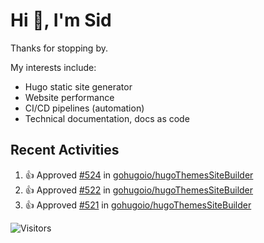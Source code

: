 # Hi 👋, I'm Sid

Thanks for stopping by. 

My interests include:
- Hugo static site generator
- Website performance
- CI/CD pipelines (automation)
- Technical documentation, docs as code


## Recent Activities

<!--RECENT_ACTIVITY:start-->
1. 👍 Approved [#524](https://github.com/gohugoio/hugoThemesSiteBuilder/pull/524#pullrequestreview-2630944283) in [gohugoio/hugoThemesSiteBuilder](https://github.com/gohugoio/hugoThemesSiteBuilder)<br>
2. 👍 Approved [#522](https://github.com/gohugoio/hugoThemesSiteBuilder/pull/522#pullrequestreview-2603350832) in [gohugoio/hugoThemesSiteBuilder](https://github.com/gohugoio/hugoThemesSiteBuilder)<br>
3. 👍 Approved [#521](https://github.com/gohugoio/hugoThemesSiteBuilder/pull/521#pullrequestreview-2589779308) in [gohugoio/hugoThemesSiteBuilder](https://github.com/gohugoio/hugoThemesSiteBuilder)<br>
<!--RECENT_ACTIVITY:end-->

![Visitors](https://api.visitorbadge.io/api/visitors?path=https%3A%2F%2Fgithub.com%2Fhugo-sid%2Fhugo-sid&countColor=%2337d67a&style=flat&labelStyle=upper)
